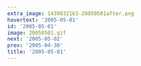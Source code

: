 ```yaml
---
extra_image: 1439832163-20050501after.png
hovertext: '2005-05-01'
id: '2005-05-01'
image: 20050501.gif
next: '2005-05-02'
prev: '2005-04-30'
title: '2005-05-01'
---
```

